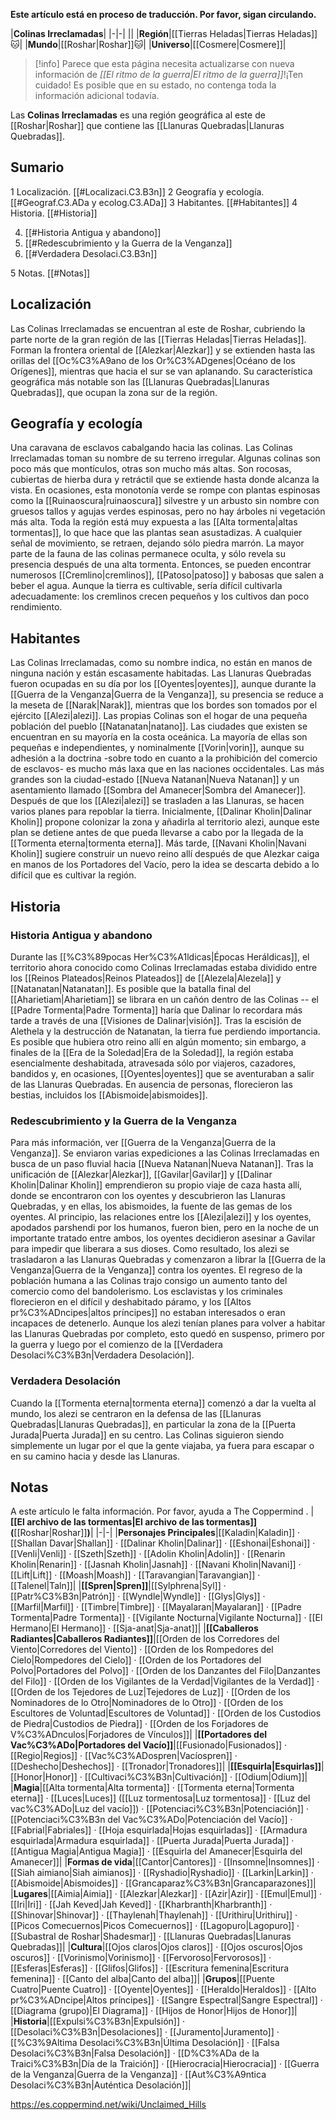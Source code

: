 **Este artículo está en proceso de traducción. Por favor, sigan circulando.**


|**Colinas Irreclamadas**|
|-|-|
||
|**Región**|[[Tierras Heladas\|Tierras Heladas]]🐱︎|
|**Mundo**|[[Roshar\|Roshar]]🐱︎|
|**Universo**|[[Cosmere\|Cosmere]]|

> [!info] Parece que esta página necesita actualizarse con nueva información de *[[El ritmo de la guerra\|El ritmo de la guerra]]*!¡Ten cuidado! Es posible que en su estado, no contenga toda la información adicional todavía.

Las **Colinas Irreclamadas** es una región geográfica al este de [[Roshar\|Roshar]] que contiene las [[Llanuras Quebradas\|Llanuras Quebradas]].

## Sumario

1 Localización. [[#Localizaci.C3.B3n]] 
2 Geografía y ecología. [[#Geograf.C3.ADa y ecolog.C3.ADa]] 
3 Habitantes. [[#Habitantes]] 
4 Historia. [[#Historia]] 

4. [[#Historia Antigua y abandono]] 
4. [[#Redescubrimiento y la Guerra de la Venganza]] 
4. [[#Verdadera Desolaci.C3.B3n]] 


5 Notas. [[#Notas]] 


## Localización
Las Colinas Irreclamadas se encuentran al este de Roshar, cubriendo la parte norte de la gran región de las [[Tierras Heladas\|Tierras Heladas]]. Forman la frontera oriental de [[Alezkar\|Alezkar]] y se extienden hasta las orillas del [[Oc%C3%A9ano de los Or%C3%ADgenes\|Océano de los Orígenes]], mientras que hacia el sur se van aplanando. Su característica geográfica más notable son las [[Llanuras Quebradas\|Llanuras Quebradas]], que ocupan la zona sur de la región.

## Geografía y ecología
  Una caravana de esclavos cabalgando hacia las colinas.
Las Colinas Irreclamadas toman su nombre de su terreno irregular. Algunas colinas son poco más que montículos, otras son mucho más altas. Son rocosas, cubiertas de hierba dura y retráctil que se extiende hasta donde alcanza la vista. En ocasiones, esta monotonía verde se rompe con plantas espinosas como la [[Ruinaoscura\|ruinaoscura]] silvestre y un arbusto sin nombre con gruesos tallos y agujas verdes espinosas, pero no hay árboles ni vegetación más alta.
Toda la región está muy expuesta a las [[Alta tormenta\|altas tormentas]], lo que hace que las plantas sean asustadizas. A cualquier señal de movimiento, se retraen, dejando sólo piedra marrón. La mayor parte de la fauna de las colinas permanece oculta, y sólo revela su presencia después de una alta tormenta. Entonces, se pueden encontrar numerosos [[Cremlino\|cremlinos]], [[Patoso\|patoso]] y babosas que salen a beber el agua. Aunque la tierra es cultivable, sería difícil cultivarla adecuadamente: los cremlinos crecen pequeños y los cultivos dan poco rendimiento.

## Habitantes
Las Colinas Irreclamadas, como su nombre indica, no están en manos de ninguna nación y están escasamente habitadas. Las Llanuras Quebradas fueron ocupadas en su día por los [[Oyentes\|oyentes]], aunque durante la [[Guerra de la Venganza\|Guerra de la Venganza]], su presencia se reduce a la meseta de [[Narak\|Narak]], mientras que los bordes son tomados por el ejército [[Alezi\|alezi]]. Las propias Colinas son el hogar de una pequeña población del pueblo [[Natanatan\|natano]].
Las ciudades que existen se encuentran en su mayoría en la costa oceánica. La mayoría de ellas son pequeñas e independientes, y nominalmente [[Vorin\|vorin]], aunque su adhesión a la doctrina -sobre todo en cuanto a la prohibición del comercio de esclavos- es mucho más laxa que en las naciones occidentales. Las más grandes son la ciudad-estado [[Nueva Natanan\|Nueva Natanan]] y un asentamiento llamado [[Sombra del Amanecer\|Sombra del Amanecer]].
Después de que los [[Alezi\|alezi]] se trasladen a las Llanuras, se hacen varios planes para repoblar la tierra. Inicialmente, [[Dalinar Kholin\|Dalinar Kholin]] propone colonizar la zona y añadirla al territorio alezi, aunque este plan se detiene antes de que pueda llevarse a cabo por la llegada de la [[Tormenta eterna\|tormenta eterna]]. Más tarde, [[Navani Kholin\|Navani Kholin]] sugiere construir un nuevo reino allí después de que Alezkar caiga en manos de los Portadores del Vacío, pero la idea se descarta debido a lo difícil que es cultivar la región.

## Historia
### Historia Antigua y abandono
Durante las [[%C3%89pocas Her%C3%A1ldicas\|Épocas Heráldicas]], el territorio ahora conocido como Colinas Irreclamadas estaba dividido entre los [[Reinos Plateados\|Reinos Plateados]] de [[Alezela\|Alezela]] y [[Natanatan\|Natanatan]]. Es posible que la batalla final del [[Aharietiam\|Aharietiam]] se librara en un cañón dentro de las Colinas -- el [[Padre Tormenta\|Padre Tormenta]] haría que Dalinar lo recordara más tarde a través de una [[Visiones de Dalinar\|visión]].
Tras la escisión de Alethela y la destrucción de Natanatan, la tierra fue perdiendo importancia. Es posible que hubiera otro reino allí en algún momento; sin embargo, a finales de la [[Era de la Soledad\|Era de la Soledad]], la región estaba esencialmente deshabitada, atravesada sólo por viajeros, cazadores, bandidos y, en ocasiones, [[Oyentes\|oyentes]] que se aventuraban a salir de las Llanuras Quebradas. En ausencia de personas, florecieron las bestias, incluidos los [[Abismoide\|abismoides]].

### Redescubrimiento y la Guerra de la Venganza
Para más información, ver [[Guerra de la Venganza\|Guerra de la Venganza]].
Se enviaron varias expediciones a las Colinas Irreclamadas en busca de un paso fluvial hacia [[Nueva Natanan\|Nueva Natanan]]. Tras la unificación de [[Alezkar\|Alezkar]], [[Gavilar\|Gavilar]] y [[Dalinar Kholin\|Dalinar Kholin]] emprendieron su propio viaje de caza hasta allí, donde se encontraron con los oyentes y descubrieron las Llanuras Quebradas, y en ellas, los abismoides, la fuente de las gemas de los oyentes. Al principio, las relaciones entre los [[Alezi\|alezi]] y los oyentes, apodados parshendi por los humanos, fueron bien, pero en la noche de un importante tratado entre ambos, los oyentes decidieron asesinar a Gavilar para impedir que liberara a sus dioses. Como resultado, los alezi se trasladaron a las Llanuras Quebradas y comenzaron a librar la [[Guerra de la Venganza\|Guerra de la Venganza]] contra los oyentes.
El regreso de la población humana a las Colinas trajo consigo un aumento tanto del comercio como del bandolerismo. Los esclavistas y los criminales florecieron en el difícil y deshabitado páramo, y los [[Altos pr%C3%ADncipes\|altos príncipes]] no estaban interesados o eran incapaces de detenerlo. Aunque los alezi tenían planes para volver a habitar las Llanuras Quebradas por completo, esto quedó en suspenso, primero por la guerra y luego por el comienzo de la [[Verdadera Desolaci%C3%B3n\|Verdadera Desolación]].

### Verdadera Desolación
Cuando la [[Tormenta eterna\|tormenta eterna]] comenzó a dar la vuelta al mundo, los alezi se centraron en la defensa de las [[Llanuras Quebradas\|Llanuras Quebradas]], en particular la zona de la [[Puerta Jurada\|Puerta Jurada]] en su centro. Las Colinas siguieron siendo simplemente un lugar por el que la gente viajaba, ya fuera para escapar o en su camino hacia y desde las Llanuras.

## Notas

A este artículo le falta información. Por favor, ayuda a The Coppermind .
|**[[El archivo de las tormentas\|El archivo de las tormentas]] (**[[Roshar\|Roshar]]**)**|
|-|-|
|**Personajes Principales**|[[Kaladin\|Kaladin]] · [[Shallan Davar\|Shallan]] · [[Dalinar Kholin\|Dalinar]] · [[Eshonai\|Eshonai]] · [[Venli\|Venli]] · [[Szeth\|Szeth]] · [[Adolin Kholin\|Adolin]] · [[Renarin Kholin\|Renarin]] · [[Jasnah Kholin\|Jasnah]] · [[Navani Kholin\|Navani]] · [[Lift\|Lift]] · [[Moash\|Moash]] · [[Taravangian\|Taravangian]] · [[Talenel\|Taln]]|
|**[[Spren\|Spren]]**|[[Sylphrena\|Syl]] · [[Patr%C3%B3n\|Patrón]] · [[Wyndle\|Wyndle]] · [[Glys\|Glys]] · [[Marfil\|Marfil]] · [[Timbre\|Timbre]] · [[Mayalaran\|Mayalaran]] · [[Padre Tormenta\|Padre Tormenta]] · [[Vigilante Nocturna\|Vigilante Nocturna]] · [[El Hermano\|El Hermano]] · [[Sja-anat\|Sja-anat]]|
|**[[Caballeros Radiantes\|Caballeros Radiantes]]**|[[Orden de los Corredores del Viento\|Corredores del Viento]] · [[Orden de los Rompedores del Cielo\|Rompedores del Cielo]] · [[Orden de los Portadores del Polvo\|Portadores del Polvo]] · [[Orden de los Danzantes del Filo\|Danzantes del Filo]] · [[Orden de los Vigilantes de la Verdad\|Vigilantes de la Verdad]] · [[Orden de los Tejedores de Luz\|Tejedores de Luz]] · [[Orden de los Nominadores de lo Otro\|Nominadores de lo Otro]] · [[Orden de los Escultores de Voluntad\|Escultores de Voluntad]] · [[Orden de los Custodios de Piedra\|Custodios de Piedra]] · [[Orden de los Forjadores de V%C3%ADnculos\|Forjadores de Vínculos]]|
|**[[Portadores del Vac%C3%ADo\|Portadores del Vacío]]**|[[Fusionado\|Fusionados]] · [[Regio\|Regios]] · [[Vac%C3%ADospren\|Vacíospren]] · [[Deshecho\|Deshechos]] · [[Tronador\|Tronadores]]|
|**[[Esquirla\|Esquirlas]]**|[[Honor\|Honor]] · [[Cultivaci%C3%B3n\|Cultivación]] · [[Odium\|Odium]]|
|**Magia**|[[Alta tormenta\|Alta tormenta]] · [[Tormenta eterna\|Tormenta eterna]] · [[Luces\|Luces]] ([[Luz tormentosa\|Luz tormentosa]] · [[Luz del vac%C3%ADo\|Luz del vacío]]) · [[Potenciaci%C3%B3n\|Potenciación]] · [[Potenciaci%C3%B3n del Vac%C3%ADo\|Potenciación del Vacío]] · [[Fabrial\|Fabriales]] · [[Hoja esquirlada\|Hojas esquirladas]] · [[Armadura esquirlada\|Armadura esquirlada]] · [[Puerta Jurada\|Puerta Jurada]] · [[Antigua Magia\|Antigua Magia]] · [[Esquirla del Amanecer\|Esquirla del Amanecer]]|
|**Formas de vida**|[[Cantor\|Cantores]] · [[Insomne\|Insomnes]] · [[Siah aimiano\|Siah aimianos]] · [[Ryshadio\|Ryshadio]] · [[Larkin\|Larkin]] · [[Abismoide\|Abismoides]] · [[Grancaparaz%C3%B3n\|Grancaparazones]]|
|**Lugares**|[[Aimia\|Aimia]] · [[Alezkar\|Alezkar]] · [[Azir\|Azir]] · [[Emul\|Emul]] · [[Iri\|Iri]] · [[Jah Keved\|Jah Keved]] · [[Kharbranth\|Kharbranth]] · [[Shinovar\|Shinovar]] · [[Thaylenah\|Thaylenah]] · [[Urithiru\|Urithiru]] · [[Picos Comecuernos\|Picos Comecuernos]] · [[Lagopuro\|Lagopuro]] · [[Subastral de Roshar\|Shadesmar]] · [[Llanuras Quebradas\|Llanuras Quebradas]]|
|**Cultura**|[[Ojos claros\|Ojos claros]] · [[Ojos oscuros\|Ojos oscuros]] · [[Vorinismo\|Vorinismo]] · [[Fervoroso\|Fervorosos]] · [[Esferas\|Esferas]] · [[Glifos\|Glifos]] · [[Escritura femenina\|Escritura femenina]] · [[Canto del alba\|Canto del alba]]|
|**Grupos**|[[Puente Cuatro\|Puente Cuatro]] · [[Oyente\|Oyentes]] · [[Heraldo\|Heraldos]] · [[Alto pr%C3%ADncipe\|Altos príncipes]] · [[Sangre Espectral\|Sangre Espectral]] · [[Diagrama (grupo)\|El Diagrama]] · [[Hijos de Honor\|Hijos de Honor]]|
|**Historia**|[[Expulsi%C3%B3n\|Expulsión]] · [[Desolaci%C3%B3n\|Desolaciones]] · [[Juramento\|Juramento]] · [[%C3%9Altima Desolaci%C3%B3n\|Última Desolación]] · [[Falsa Desolaci%C3%B3n\|Falsa Desolación]] · [[D%C3%ADa de la Traici%C3%B3n\|Día de la Traición]] · [[Hierocracia\|Hierocracia]] · [[Guerra de la Venganza\|Guerra de la Venganza]] · [[Aut%C3%A9ntica Desolaci%C3%B3n\|Auténtica Desolación]]|



https://es.coppermind.net/wiki/Unclaimed_Hills